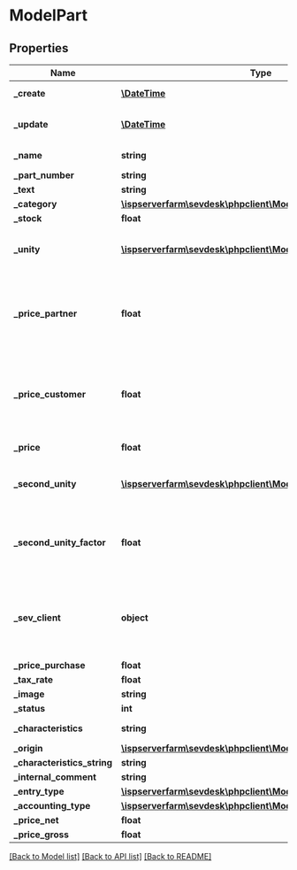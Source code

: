 # ModelPart

## Properties
Name | Type | Description | Notes
------------ | ------------- | ------------- | -------------
**_create** | [**\DateTime**](\DateTime.md) | date the part was created | [optional] 
**_update** | [**\DateTime**](\DateTime.md) | date the part was last updated | [optional] 
**_name** | **string** | name of the part | [optional] 
**_part_number** | **string** |  | [optional] 
**_text** | **string** |  | [optional] 
**_category** | [**\ispserverfarm\sevdesk\phpclient\Model\ModelCategory**](ModelCategory.md) |  | [optional] 
**_stock** | **float** |  | [optional] 
**_unity** | [**\ispserverfarm\sevdesk\phpclient\Model\ModelUnity**](ModelUnity.md) | unity of the part, references Unity.php | [optional] 
**_price_partner** | **float** | price for a partner. Can be added via the options in the inventory where the part is displayed | [optional] 
**_price_customer** | **float** | price for a customer. Can be added via the options in the inventory where the part is displayed | [optional] 
**_price** | **float** | price of the part | [optional] 
**_second_unity** | [**\ispserverfarm\sevdesk\phpclient\Model\ModelUnity**](ModelUnity.md) | a second unity which can be added to the part | [optional] 
**_second_unity_factor** | **float** | factor for the second unity resulting in a new sumNet for the secondUnity | [optional] 
**_sev_client** | **object** | sevClient is the unique id every customer has and is used in nearly all operations | [optional] 
**_price_purchase** | **float** |  | [optional] 
**_tax_rate** | **float** |  | [optional] 
**_image** | **string** |  | [optional] 
**_status** | **int** |  | [optional] 
**_characteristics** | **string** | characteristics of the part | [optional] 
**_origin** | [**\ispserverfarm\sevdesk\phpclient\Model\ModelPart**](ModelPart.md) |  | [optional] 
**_characteristics_string** | **string** |  | [optional] 
**_internal_comment** | **string** |  | [optional] 
**_entry_type** | [**\ispserverfarm\sevdesk\phpclient\Model\ModelEntryType**](ModelEntryType.md) |  | [optional] 
**_accounting_type** | [**\ispserverfarm\sevdesk\phpclient\Model\ModelAccountingType**](ModelAccountingType.md) |  | [optional] 
**_price_net** | **float** |  | [optional] 
**_price_gross** | **float** |  | [optional] 

[[Back to Model list]](../README.md#documentation-for-models) [[Back to API list]](../README.md#documentation-for-api-endpoints) [[Back to README]](../README.md)


